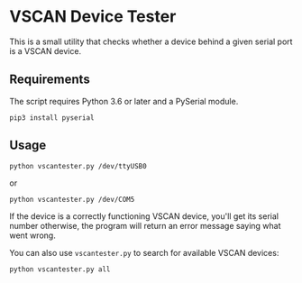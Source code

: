 VSCAN Device Tester
===================

This is a small utility that checks whether a device behind a given
serial port is a VSCAN device.

Requirements
------------

The script requires Python 3.6 or later and a PySerial module.

    pip3 install pyserial

Usage
-----

    python vscantester.py /dev/ttyUSB0

or

    python vscantester.py /dev/COM5

If the device is a correctly functioning VSCAN device, you'll get its
serial number otherwise, the program will return an error message
saying what went wrong.

You can also use `vscantester.py` to search for available VSCAN devices:

    python vscantester.py all
